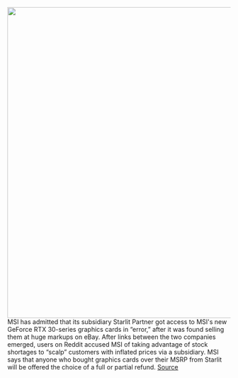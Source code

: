 <img src='https://cdn.vox-cdn.com/thumbor/KHIg51szBTeoe9RPH4XUieDWhdo=/0x0:1230x820/1200x800/filters:focal(517x312:713x508)/cdn.vox-cdn.com/uploads/chorus_image/image/67593602/product_8_20200902101830_5f4f00f6b5f4b.0.jpg' width='700px' /><br/>
MSI has admitted that its subsidiary Starlit Partner got access to MSI's new GeForce RTX 30-series graphics cards in “error,” after it was found selling them at huge markups on eBay. After links between the two companies emerged, users on Reddit accused MSI of taking advantage of stock shortages to “scalp” customers with inflated prices via a subsidiary. MSI says that anyone who bought graphics cards over their MSRP from Starlit will be offered the choice of a full or partial refund.
<a href='https://www.theverge.com/2020/10/7/21505537/msi-starlit-partner-nvidia-geforce-rtx-3080-graphics-card'> Source <a/>